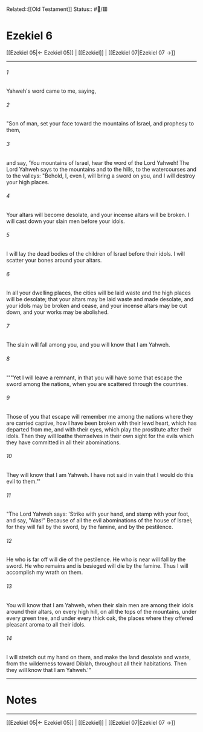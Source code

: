 Related::[[Old Testament]]
Status:: #📖/🟥
# Ezekiel 6

[[Ezekiel 05|← Ezekiel 05]] | [[Ezekiel]] | [[Ezekiel 07|Ezekiel 07 →]]
***



###### 1 
Yahweh's word came to me, saying, 

###### 2 
"Son of man, set your face toward the mountains of Israel, and prophesy to them, 

###### 3 
and say, 'You mountains of Israel, hear the word of the Lord Yahweh! The Lord Yahweh says to the mountains and to the hills, to the watercourses and to the valleys: "Behold, I, even I, will bring a sword on you, and I will destroy your high places. 

###### 4 
Your altars will become desolate, and your incense altars will be broken. I will cast down your slain men before your idols. 

###### 5 
I will lay the dead bodies of the children of Israel before their idols. I will scatter your bones around your altars. 

###### 6 
In all your dwelling places, the cities will be laid waste and the high places will be desolate; that your altars may be laid waste and made desolate, and your idols may be broken and cease, and your incense altars may be cut down, and your works may be abolished. 

###### 7 
The slain will fall among you, and you will know that I am Yahweh. 

###### 8 
"'"Yet I will leave a remnant, in that you will have some that escape the sword among the nations, when you are scattered through the countries. 

###### 9 
Those of you that escape will remember me among the nations where they are carried captive, how I have been broken with their lewd heart, which has departed from me, and with their eyes, which play the prostitute after their idols. Then they will loathe themselves in their own sight for the evils which they have committed in all their abominations. 

###### 10 
They will know that I am Yahweh. I have not said in vain that I would do this evil to them."' 

###### 11 
"The Lord Yahweh says: 'Strike with your hand, and stamp with your foot, and say, "Alas!" Because of all the evil abominations of the house of Israel; for they will fall by the sword, by the famine, and by the pestilence. 

###### 12 
He who is far off will die of the pestilence. He who is near will fall by the sword. He who remains and is besieged will die by the famine. Thus I will accomplish my wrath on them. 

###### 13 
You will know that I am Yahweh, when their slain men are among their idols around their altars, on every high hill, on all the tops of the mountains, under every green tree, and under every thick oak, the places where they offered pleasant aroma to all their idols. 

###### 14 
I will stretch out my hand on them, and make the land desolate and waste, from the wilderness toward Diblah, throughout all their habitations. Then they will know that I am Yahweh.'"

---
# Notes


***
[[Ezekiel 05|← Ezekiel 05]] | [[Ezekiel]] | [[Ezekiel 07|Ezekiel 07 →]]
